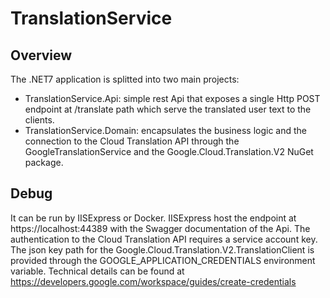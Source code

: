 # TranslationService
## Overview
The .NET7 application is splitted into two main projects: 
- TranslationService.Api: simple rest Api that exposes a single Http POST endpoint at /translate path which serve the translated user text to the clients.
- TranslationService.Domain: encapsulates the business logic and the connection to the Cloud Translation API through the GoogleTranslationService and the Google.Cloud.Translation.V2 NuGet package.

## Debug
It can be run by IISExpress or Docker. IISExpress host the endpoint at https://localhost:44389 with the Swagger documentation of the Api.
The authentication to the Cloud Translation API requires a service account key. The json key path for the Google.Cloud.Translation.V2.TranslationClient is provided through the GOOGLE_APPLICATION_CREDENTIALS environment variable. Technical details can be found at https://developers.google.com/workspace/guides/create-credentials
